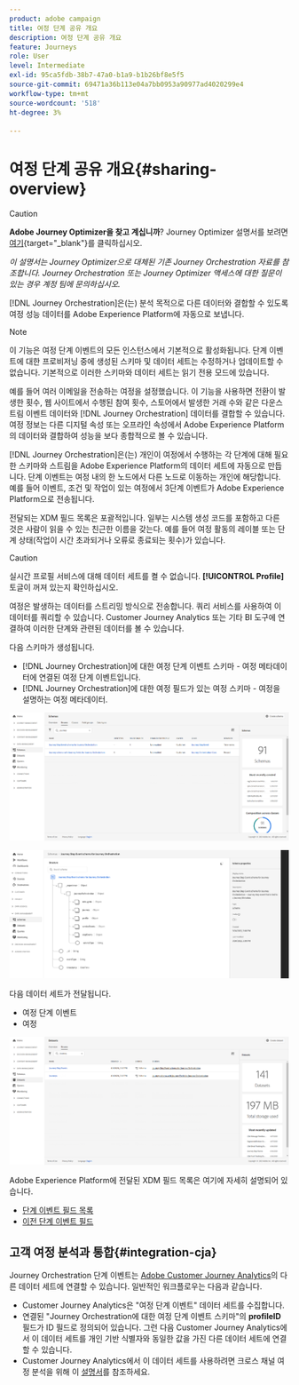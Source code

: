 ```yaml
---
product: adobe campaign
title: 여정 단계 공유 개요
description: 여정 단계 공유 개요
feature: Journeys
role: User
level: Intermediate
exl-id: 95ca5fdb-38b7-47a0-b1a9-b1b26bf8e5f5
source-git-commit: 69471a36b113e04a7bb0953a90977ad4020299e4
workflow-type: tm+mt
source-wordcount: '518'
ht-degree: 3%

---
```


# 여정 단계 공유 개요{#sharing-overview}


>[!CAUTION]
>
>**Adobe Journey Optimizer을 찾고 계십니까**? Journey Optimizer 설명서를 보려면 [여기](https://experienceleague.adobe.com/ko/docs/journey-optimizer/using/ajo-home){target="_blank"}를 클릭하십시오.
>
>
>_이 설명서는 Journey Optimizer으로 대체된 기존 Journey Orchestration 자료를 참조합니다. Journey Orchestration 또는 Journey Optimizer 액세스에 대한 질문이 있는 경우 계정 팀에 문의하십시오._


[!DNL Journey Orchestration]은(는) 분석 목적으로 다른 데이터와 결합할 수 있도록 여정 성능 데이터를 Adobe Experience Platform에 자동으로 보냅니다.

>[!NOTE]
>
>이 기능은 여정 단계 이벤트의 모든 인스턴스에서 기본적으로 활성화됩니다. 단계 이벤트에 대한 프로비저닝 중에 생성된 스키마 및 데이터 세트는 수정하거나 업데이트할 수 없습니다. 기본적으로 이러한 스키마와 데이터 세트는 읽기 전용 모드에 있습니다.

예를 들어 여러 이메일을 전송하는 여정을 설정했습니다. 이 기능을 사용하면 전환이 발생한 횟수, 웹 사이트에서 수행된 참여 횟수, 스토어에서 발생한 거래 수와 같은 다운스트림 이벤트 데이터와 [!DNL Journey Orchestration] 데이터를 결합할 수 있습니다. 여정 정보는 다른 디지털 속성 또는 오프라인 속성에서 Adobe Experience Platform의 데이터와 결합하여 성능을 보다 종합적으로 볼 수 있습니다.

[!DNL Journey Orchestration]은(는) 개인이 여정에서 수행하는 각 단계에 대해 필요한 스키마와 스트림을 Adobe Experience Platform의 데이터 세트에 자동으로 만듭니다. 단계 이벤트는 여정 내의 한 노드에서 다른 노드로 이동하는 개인에 해당합니다. 예를 들어 이벤트, 조건 및 작업이 있는 여정에서 3단계 이벤트가 Adobe Experience Platform으로 전송됩니다.

전달되는 XDM 필드 목록은 포괄적입니다. 일부는 시스템 생성 코드를 포함하고 다른 것은 사람이 읽을 수 있는 친근한 이름을 갖는다. 예를 들어 여정 활동의 레이블 또는 단계 상태(작업이 시간 초과되거나 오류로 종료되는 횟수)가 있습니다.

>[!CAUTION]
>
>실시간 프로필 서비스에 대해 데이터 세트를 켤 수 없습니다. **[!UICONTROL Profile]** 토글이 꺼져 있는지 확인하십시오.

여정은 발생하는 데이터를 스트리밍 방식으로 전송합니다. 쿼리 서비스를 사용하여 이 데이터를 쿼리할 수 있습니다. Customer Journey Analytics 또는 기타 BI 도구에 연결하여 이러한 단계와 관련된 데이터를 볼 수 있습니다.

다음 스키마가 생성됩니다.

* [!DNL Journey Orchestration]에 대한 여정 단계 이벤트 스키마 - 여정 메타데이터에 연결된 여정 단계 이벤트입니다.
* [!DNL Journey Orchestration]에 대한 여정 필드가 있는 여정 스키마 - 여정을 설명하는 여정 메타데이터.

![](../assets/sharing1.png)

![](../assets/sharing2.png)

다음 데이터 세트가 전달됩니다.

* 여정 단계 이벤트
* 여정

![](../assets/sharing3.png)

Adobe Experience Platform에 전달된 XDM 필드 목록은 여기에 자세히 설명되어 있습니다.

* [단계 이벤트 필드 목록](../building-journeys/sharing-field-list.md)
* [이전 단계 이벤트 필드](../building-journeys/sharing-legacy-fields.md)


## 고객 여정 분석과 통합{#integration-cja}

Journey Orchestration 단계 이벤트는 [Adobe Customer Journey Analytics](https://experienceleague.adobe.com/docs/analytics-platform/using/cja-overview/cja-overview.html?lang=ko)의 다른 데이터 세트에 연결할 수 있습니다. 일반적인 워크플로우는 다음과 같습니다.

* Customer Journey Analytics은 &quot;여정 단계 이벤트&quot; 데이터 세트를 수집합니다.
* 연결된 &quot;Journey Orchestration에 대한 여정 단계 이벤트 스키마&quot;의 **profileID** 필드가 ID 필드로 정의되어 있습니다. 그런 다음 Customer Journey Analytics에서 이 데이터 세트를 개인 기반 식별자와 동일한 값을 가진 다른 데이터 세트에 연결할 수 있습니다.
* Customer Journey Analytics에서 이 데이터 세트를 사용하려면 크로스 채널 여정 분석을 위해 이 [설명서](https://experienceleague.adobe.com/docs/analytics-platform/using/cja-usecases/cross-channel.html?lang=ko)를 참조하세요.
